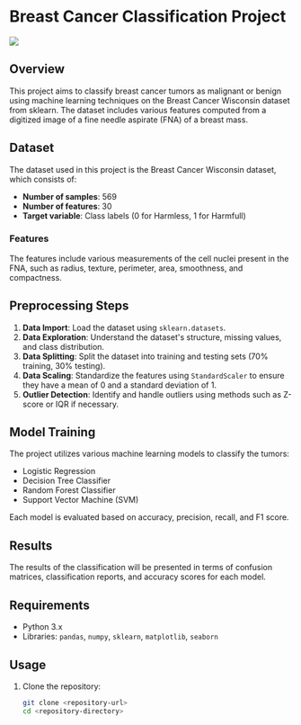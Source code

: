 # Breast Cancer Classification Project

![](image/image/Main-breast.jpg)

## Overview

This project aims to classify breast cancer tumors as malignant or benign using machine learning techniques on the Breast Cancer Wisconsin dataset from sklearn. The dataset includes various features computed from a digitized image of a fine needle aspirate (FNA) of a breast mass.

## Dataset

The dataset used in this project is the Breast Cancer Wisconsin dataset, which consists of:

- **Number of samples**: 569
- **Number of features**: 30
- **Target variable**: Class labels (0 for Harmless, 1 for Harmfull)

### Features

The features include various measurements of the cell nuclei present in the FNA, such as radius, texture, perimeter, area, smoothness, and compactness.

## Preprocessing Steps

1. **Data Import**: Load the dataset using `sklearn.datasets`.
2. **Data Exploration**: Understand the dataset's structure, missing values, and class distribution.
3. **Data Splitting**: Split the dataset into training and testing sets (70% training, 30% testing).
4. **Data Scaling**: Standardize the features using `StandardScaler` to ensure they have a mean of 0 and a standard deviation of 1.
5. **Outlier Detection**: Identify and handle outliers using methods such as Z-score or IQR if necessary.

## Model Training

The project utilizes various machine learning models to classify the tumors:

- Logistic Regression
- Decision Tree Classifier
- Random Forest Classifier
- Support Vector Machine (SVM)

Each model is evaluated based on accuracy, precision, recall, and F1 score.

## Results

The results of the classification will be presented in terms of confusion matrices, classification reports, and accuracy scores for each model.

## Requirements

- Python 3.x
- Libraries: `pandas`, `numpy`, `sklearn`, `matplotlib`, `seaborn`

## Usage

1. Clone the repository:
   ```bash
   git clone <repository-url>
   cd <repository-directory>
